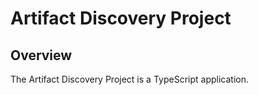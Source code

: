 # Artifact Discovery Project

## Overview

The Artifact Discovery Project is a TypeScript application.
